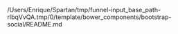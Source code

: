 /Users/Enrique/Spartan/tmp/funnel-input_base_path-rlbqVvQA.tmp/0/template/bower_components/bootstrap-social/README.md